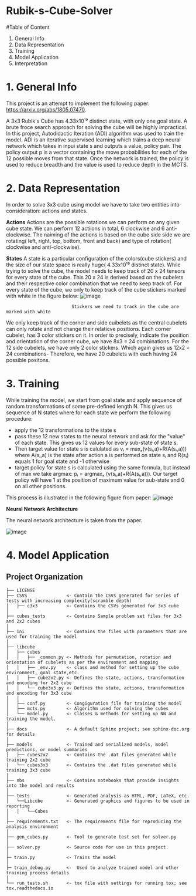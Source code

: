 # Rubik-s-Cube-Solver

#Table of Content
1. General Info
2. Data Representation
3. Training
4. Model Application
5. Interpretation

# 1. General Info
 This project is an attempt to implement the following paper: https://arxiv.org/abs/1805.07470.
  
 A 3x3 Rubik's Cube has 4.33x10¹⁹ distinct state, with only one goal state. A brute froce search approach for solving the cube will be highly impractical. In this project, Autodidactic Iteration (ADI) algorithm was used to train the model. ADI is an iterative supervised learning which trains a deep neural network which takes in inpui state s and outputs a value, policy pair.  The policy output p is a vector containing the move probabilities for each of the 12 possible moves from that state. Once the network is trained, the policy is used to reduce breadth and the value is used to reduce depth in the MCTS.

# 2. Data Representation
 In order to solve 3x3 cube using model we have to take two entities into consideration: actions and states.
 
 **Actions**
 Actions are the possible rotations we can perform on any given cube state. We can perform 12 actiions in total, 6 clockwise and 6 anti-clockwise. The naiming of the actions is based on the cube side side we are rotating( left, right, top, bottom, front and back) and type of rotation( clockwise and anti-clockwise).
 
 **States**
 A state is a particular configuration of the colors(cube stickers) and the size of our state space is really huge( 4.33x10¹⁹ distinct state). While trying to solve the cube, the model needs to keep track of 20 x 24 tensors for every state of the cube. This 20 x 24 is derived based on the cubelets and their respective color combination that we need to keep track of. For every state of the cube, we only to keep track of the cube stickers marked with white in the figure below: 
 ![image](https://user-images.githubusercontent.com/98556827/153905889-b156ea03-92ab-42fa-a7fd-24eefffbde21.png)
                             
                             Stickers we need to track in the cube are marked with white
 We only keep track of the corner and side cuibelets as the central cubelets can only rotate and not change their relaticve positions. Each corner cubelet, has 3 color stickers on it. In order to precisely, indicate the position and orientation of the corner cube, we have 8x3 = 24 combinations. For the 12 side cubelets, we have only 2 color stickers. Which again gives us 12x2 = 24 combinations- Therefore, we have 20 cubelets with each having 24 possible positons.
 
 # 3. Training
 While training the model, we start from goal state and apply sequence of random transformations of some pre-defined length N. This gives us sequence of N states where for each state we perform the following procedure:
 - apply the 12 transformations to the state s
 - pass these 12 new states to the neural network and ask for the "value" of each state. This gives us 12 values for every sub-state of state s.
 - Then target value for state s is calulated as  vᵢ = maxₐ(v(sᵢ,a)+R(A(sᵢ,a)))  where A(sᵢ,a) is the state after action a is performed on state sᵢ and R(sᵢ) equals 1 for goal state and -1 otherwise
 - target policy for state s is calculated using the same formula, but instead of max we take argmax: pᵢ = argmaxₐ (v(sᵢ,a)+R(A(sᵢ,a))). Our target policy will have 1 at the position of maximum value for sub-state and 0 on all other positions.
 
 This process is illustrated in the following figure from paper:
 ![image](https://user-images.githubusercontent.com/98556827/153919187-4ca17588-05e1-43e3-bf39-f6989a6a7067.png)

 
  **Neural Network Architecture**
  
  The neural network architecture is taken from the paper.
  
  ![image](https://user-images.githubusercontent.com/98556827/153911088-92735e16-aa96-46ea-9085-6c2a4c66a90f.png)
  
# 4. Model Application
  
  



Project Organization
------------

    ├── LICENSE
    ├── CSVS               <- Contain the CSVs generated for series of tests with increasing complexity(scramble depth)
    │   ├── c3x3           <- Contains the CSVs generated for 3x3 cube
    │
    ├── cubes_tests        <- Contains Sample problem set files for 3x3 and 2x2 cubes
    │
    ├── ini                <- Contains the files with parameters that are used for training the model
    │
    ├── libcube            
    │   ├── cubes         
    │   │   ├── _common.py <- Methods for permutation, rotation and orientation of cubelets as per the environment and mapping
    │   │   ├── _env.py    <- class and method for setting up the cube environment, goal state,etc. 
    │   │   ├── cube2x2.py <- Defines the state, actions, transformation and encoding for 2x2 cube
    │   │   └── cube3x3.py <- Defines the state, actions, transformation and encoding for 3x3 cube
    │   │
    │   ├── conf.py        <- Congiguration file for training the model
    │   ├── mcts.py        <- Algorithm used for solving the cubes
    │   └── model.py       <- Classes & methods for setting up NN and training the model.
    │
    ├── docs               <- A default Sphinx project; see sphinx-doc.org for details
    │
    ├── models             <- Trained and serialized models, model predictions, or model summaries
    │   ├── cubes2x2       <- Contains the .dat files generated while training 2x2 cube
    │   └── cubes3x3       <- Contains the .dat files generated while training 3x3 cube
    │
    ├── nbs                <- Contains notebooks that provide insights into the model and results
    │                      
    ├── tests              <- Generated analysis as HTML, PDF, LaTeX, etc.
    │   └──Libcube         <- Generated graphics and figures to be used in reporting
    │   │   └──Cubes        
    │                      
    ├── requirements.txt   <- The requirements file for reproducing the analysis environment
    │                         
    ├── gen_cubes.py       <- Tool to generate test set for solver.py
    │                       
    ├── solver.py          <- Source code for use in this project.
    │
    ├─ train.py            <- Trains the model
    │                      
    ├─ train_debug.py      <-  Used to analyze trained model and other training process details
    │
    └── run_tests.sh       <- tox file with settings for running tox; see tox.readthedocs.io 

